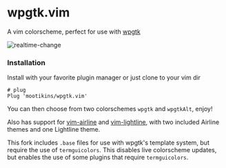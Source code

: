 # wpgtk.vim
A vim colorscheme, perfect for use with [wpgtk](https://github.com/deviantfero/wpgtk)

![realtime-change](https://i.imgur.com/LuzhDH9.gif)

### Installation

Install with your favorite plugin manager or just clone to your vim dir

```
# plug
Plug 'mootikins/wpgtk.vim'
```
You can then choose from two colorschemes `wpgtk` and `wpgtkAlt`, enjoy!

Also has support for [vim-airline](https://github.com/vim-airline/vim-airline) and
[vim-lightline](https://github.com/itchyny/lightline.vim), with two included Airline themes and
one Lightline theme.

This fork includes `.base` files for use with wpgtk's template system, but require the use of
`termguicolors`. This disables live colorscheme updates, but enables the use of some plugins that
require `termguicolors`.
